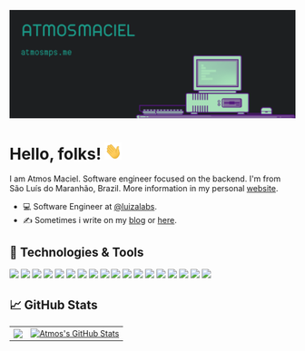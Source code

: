 <!-- More info, tips and tricks for making GitHub Profile README can be found in my article at https://towardsdatascience.com/build-a-stunning-readme-for-your-github-profile-9b80434fe5d7 -->

[![Header](https://raw.githubusercontent.com/atmosmps/atmosmps/master/github-cover.png "Header")](https://atmosmps.me/)

# Hello, folks! <img src="https://raw.githubusercontent.com/atmosmps/atmosmps/master/wave.gif" width="30px" height="30px" />

I am Atmos Maciel. Software engineer focused on the backend. I'm from São Luís do Maranhão, Brazil. More information in my personal [website](https://atmosmps.me/).

- 💻 Software Engineer at [@luizalabs](https://github.com/luizalabs).
- &#x270d; Sometimes i write on my [blog](http://atmosmps.me/posts) or [here](https://blog.atmosmps.me/).

## 🔧 Technologies & Tools

![](https://img.shields.io/badge/OS-Linux-informational?style=flat&logo=linux&logoColor=white&color=1B9886)
![](https://img.shields.io/badge/Code-Python-informational?style=flat&logo=python&logoColor=white&color=1B9886)
![](https://img.shields.io/badge/Code-PHP-informational?style=flat&logo=php&logoColor=white&color=1B9886)
![](https://img.shields.io/badge/Code-Java-informational?style=flat&logo=java&logoColor=white&color=1B9886)
![](https://img.shields.io/badge/Code-JavaScript-informational?style=flat&logo=javascript&logoColor=white&color=1B9886)
![](https://img.shields.io/badge/Code-Golang-informational?style=flat&logo=go&logoColor=white&color=1B9886)
![](https://img.shields.io/badge/Code-Make-informational?style=flat&logo=cmake&logoColor=white&color=1B9886)
![](https://img.shields.io/badge/Code-NodeJS-informational?style=flat&logo=node.js&logoColor=white&color=1B9886)
![](https://img.shields.io/badge/Tools-PostgreSQL-informational?style=flat&logo=postgresql&logoColor=white&color=1B9886)
![](https://img.shields.io/badge/Tools-MySQL-informational?style=flat&logo=mysql&logoColor=white&color=1B9886)
![](https://img.shields.io/badge/Tools-MongoDB-informational?style=flat&logo=mongodb&logoColor=white&color=1B9886)
![](https://img.shields.io/badge/Tools-Docker-informational?style=flat&logo=docker&logoColor=white&color=1B9886)
![](https://img.shields.io/badge/Tools-Kubernetes-informational?style=flat&logo=kubernetes&logoColor=white&color=1B9886)
![](https://img.shields.io/badge/Cloud-Digital_Ocean-informational?style=flat&logo=digitalocean&logoColor=white&color=1B9886)
![](https://img.shields.io/badge/Cloud-Google_Cloud-informational?style=flat&logo=googlecloud&logoColor=white&color=1B9886)
![](https://img.shields.io/badge/Editor-IntelliJ_IDEA-informational?style=flat&logo=intellij-idea&logoColor=white&color=1B9886)
![](https://img.shields.io/badge/Editor-PHPStorm-informational?style=flat&logo=phpstorm&logoColor=white&color=1B9886)
![](https://img.shields.io/badge/Editor-VSCode-informational?style=flat&logo=visualstudiocode&logoColor=white&color=1B9886)

## &#x1f4c8; GitHub Stats

<center>
  <table>
    <tr>
        <td>
          <a href="https://github.com/atmosmps/atmosmps">
            <img width="440" align="center" src="https://github-readme-stats.vercel.app/api/top-langs/?username=atmosmps&layout=compact&hide=html,tex,Jupyter Notebook&title_color=ffffff&text_color=c9cacc&icon_color=1B9886&bg_color=1d1f21" />
          </a>
        </td>
        <td>
          <a href="https://github.com/atmosmps/atmosmps">
            <img align="center" src="https://github-readme-stats.vercel.app/api?username=atmosmps&show_icons=true&line_height=27&count_private=true&title_color=ffffff&text_color=c9cacc&icon_color=1B9886&bg_color=1d1f21" alt="Atmos's GitHub Stats" />
          </a>
        </td>
    </tr>
  </table>
</center>

<!-- Resources -->
<!-- Icons: https://simpleicons.org/ -->
<!-- GitHub Stats: https://github.com/anuraghazra/github-readme-stats -->
<!-- Emojis: https://emojipedia.org/emoji/ -->
<!-- HTML Emojis: https://www.fileformat.info/index.htm -->
<!-- Shields: https://shields.io/ -->
<!-- Awesome GitHub Profile README: https://github.com/abhisheknaiidu/awesome-github-profile-readme -->

